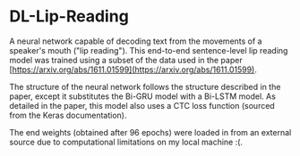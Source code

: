 # DL-Lip-Reading
 
 A neural network capable of decoding text from the movements of a speaker's mouth ("lip reading"). This end-to-end sentence-level lip reading model was trained using a subset of the data used in the paper [https://arxiv.org/abs/1611.01599](https://arxiv.org/abs/1611.01599). 
 
 The structure of the neural network follows the structure described in the paper, except it substitutes the Bi-GRU model with a Bi-LSTM model. 
 As detailed in the paper, this model also uses a CTC loss function (sourced from the Keras documentation). 
 
 The end weights (obtained after 96 epochs) were loaded in from an external source due to computational limitations on my local machine :(. 
